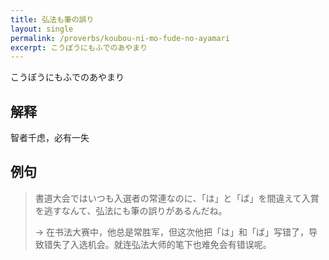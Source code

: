 ```yaml
---
title: 弘法も筆の誤り
layout: single
permalink: /proverbs/koubou-ni-mo-fude-no-ayamari
excerpt: こうぼうにもふでのあやまり
---
```


こうぼうにもふでのあやまり

## 解释

智者千虑，必有一失

## 例句

> 書道大会ではいつも入選者の常連なのに、「は」と「ば」を間違えて入賞を逃すなんて、弘法にも筆の誤りがあるんだね。
>
> → 在书法大赛中，他总是常胜军，但这次他把「は」和「ば」写错了，导致错失了入选机会。就连弘法大师的笔下也难免会有错误呢。

